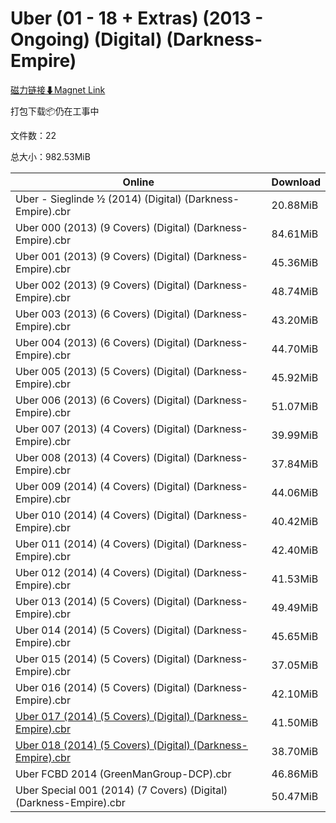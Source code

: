 # Uber (01 - 18 + Extras) (2013 - Ongoing) (Digital) (Darkness-Empire)

[磁力链接⬇Magnet Link](magnet:?xt=urn:btih:ec108b9a697f0f831a8d4434032fdddec1901d81&dn=Uber%20%2801%20-%2018%20%2B%20Extras%29%20%282013%20-%20Ongoing%29%20%28Digital%29%20%28Darkness-Empire%29)

打包下载📦仍在工事中

文件数：22

总大小：982.53MiB

Online | Download
--- | ---
Uber - Sieglinde ½ (2014) (Digital) (Darkness-Empire).cbr | 20.88MiB
Uber 000 (2013) (9 Covers) (Digital) (Darkness-Empire).cbr | 84.61MiB
Uber 001 (2013) (9 Covers) (Digital) (Darkness-Empire).cbr | 45.36MiB
Uber 002 (2013) (9 Covers) (Digital) (Darkness-Empire).cbr | 48.74MiB
Uber 003 (2013) (6 Covers) (Digital) (Darkness-Empire).cbr | 43.20MiB
Uber 004 (2013) (6 Covers) (Digital) (Darkness-Empire).cbr | 44.70MiB
Uber 005 (2013) (5 Covers) (Digital) (Darkness-Empire).cbr | 45.92MiB
Uber 006 (2013) (6 Covers) (Digital) (Darkness-Empire).cbr | 51.07MiB
Uber 007 (2013) (4 Covers) (Digital) (Darkness-Empire).cbr | 39.99MiB
Uber 008 (2013) (4 Covers) (Digital) (Darkness-Empire).cbr | 37.84MiB
Uber 009 (2014) (4 Covers) (Digital) (Darkness-Empire).cbr | 44.06MiB
Uber 010 (2014) (4 Covers) (Digital) (Darkness-Empire).cbr | 40.42MiB
Uber 011 (2014) (4 Covers) (Digital) (Darkness-Empire).cbr | 42.40MiB
Uber 012 (2014) (4 Covers) (Digital) (Darkness-Empire).cbr | 41.53MiB
Uber 013 (2014) (5 Covers) (Digital) (Darkness-Empire).cbr | 49.49MiB
Uber 014 (2014) (5 Covers) (Digital) (Darkness-Empire).cbr | 45.65MiB
Uber 015 (2014) (5 Covers) (Digital) (Darkness-Empire).cbr | 37.05MiB
Uber 016 (2014) (5 Covers) (Digital) (Darkness-Empire).cbr | 42.10MiB
[Uber 017 (2014) (5 Covers) (Digital) (Darkness-Empire).cbr](https://github.com/alicewish/markdown/blob/master/comic/Uber-017-2014-5-Covers-Digital-Darkness-Empire-cbr.md) | 41.50MiB
[Uber 018 (2014) (5 Covers) (Digital) (Darkness-Empire).cbr](https://github.com/alicewish/markdown/blob/master/comic/Uber-018-2014-5-Covers-Digital-Darkness-Empire-cbr.md) | 38.70MiB
Uber FCBD 2014 (GreenManGroup-DCP).cbr | 46.86MiB
Uber Special 001 (2014) (7 Covers) (Digital) (Darkness-Empire).cbr | 50.47MiB